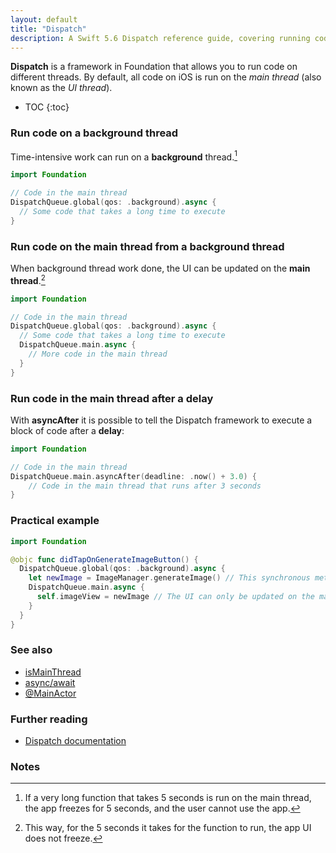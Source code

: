 ```yaml
---
layout: default
title: "Dispatch"
description: A Swift 5.6 Dispatch reference guide, covering running code on a background thread, main thread, and a practical example.
---
```


**Dispatch** is a framework in Foundation that allows you to run code on different threads. By default, all code on iOS is run on the _main thread_ (also known as the _UI thread_).

* TOC
{:toc}

### Run code on a background thread

Time-intensive work can run on a **background** thread.[^1]

```swift
import Foundation

// Code in the main thread
DispatchQueue.global(qos: .background).async {
  // Some code that takes a long time to execute
}
```

### Run code on the main thread from a background thread

When background thread work done, the UI can be updated on the **main thread**.[^2]

```swift
import Foundation

// Code in the main thread
DispatchQueue.global(qos: .background).async {
  // Some code that takes a long time to execute
  DispatchQueue.main.async {
    // More code in the main thread
  }
}
```

### Run code in the main thread after a delay

With **asyncAfter** it is possible to tell the Dispatch framework to execute a block of code after a **delay**:

```swift
import Foundation

// Code in the main thread
DispatchQueue.main.asyncAfter(deadline: .now() + 3.0) {
    // Code in the main thread that runs after 3 seconds
}
```

### Practical example

```swift
import Foundation

@objc func didTapOnGenerateImageButton() {
  DispatchQueue.global(qos: .background).async {
    let newImage = ImageManager.generateImage() // This synchronous method could take a long time
    DispatchQueue.main.async {
      self.imageView = newImage // The UI can only be updated on the main thread
    }
  }
}
```

### See also

* [isMainThread](/ismainthread)
* [async/await](/async-await)
* [@MainActor](/mainactor)

### Further reading

* [Dispatch documentation](https://developer.apple.com/documentation/dispatch)

### Notes

[^1]: If a very long function that takes 5 seconds is run on the main thread, the app freezes for 5 seconds, and the user cannot use the app.
[^2]: This way, for the 5 seconds it takes for the function to run, the app UI does not freeze.
